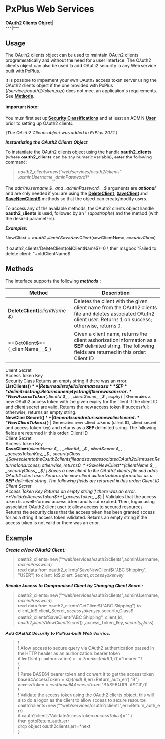 # PxPlus Web Services

**OAuth2 Clients Object**|   
---|---  
  
## Usage

The OAuth2 clients object can be used to maintain OAuth2 clients programmatically and without the need for a user interface. The OAuth2 clients object can also be used to add OAuth2 security to any Web service built with PxPlus.

It is possible to implement your own OAuth2 access token server using the OAuth2 clients object if the one provided with PxPlus (_/services/oauth2/token.pxp_) does not meet an application's requirements. See **[Methods](Oauth2%20Clients%20Object.htm#methods)**.

#### **Important Note:**  
You must first set up **[Security Classifications](NOMADS%20Graphical%20Application/System%20Maintenance%20Tools/Security%20Manager/Defining%20Classifications.md)** and at least an ADMIN **[User](NOMADS%20Graphical%20Application/System%20Maintenance%20Tools/Security%20Manager/Assigning%20Users%20to%20Classifications.md)** prior to setting up OAuth2 clients.

_(The OAuth2 Clients object was added in PxPlus 2021.)_

**_Instantiating the OAuth2 Clients Object_**

To instantiate the OAuth2 clients object using the handle **oauth2_clients** (where **oauth2_clients** can be any numeric variable), enter the following command:

> **oauth2_clients=new("*web/services/oauth2/clients"** ,_adminUsername$_ ,_adminPassword$_**)**

The _adminUsername_ _$_ and _adminPassword_ _$_ arguments are **_optional_** and are only needed if you are using the **[DeleteClient](Oauth2%20Clients%20Object.htm#delete_client)**, **[SaveClient](Oauth2%20Clients%20Object.htm#save_client)** and **[SaveNewClient$](Oauth2%20Clients%20Object.htm#save_newclient)** methods so that the object can create/modify users.

To access any of the available methods, the OAuth2 clients object handle **oauth2_clients** is used, followed by an **'** (_apostrophe_) and the method (with the desired parameters).

**_Examples:_**

NewClient$=oauth2_clients'SaveNewClient$(newClientName$,securityClass$)

if oauth2_clients'DeleteClient(oldClientName$)=0 \  
then msgbox "Failed to delete client: "+oldClientName$

##  Methods

The interface supports the following **_methods_** :

**Method** |  **Description**  
---|---  
**DeleteClient**(_clientName_ _$_) |  Deletes the client with the given client name from the OAuth2 clients file and deletes associated OAuth2 client user. Returns 1 on success; otherwise, returns 0.  
**GetClient$**(_clientName_ _$_) |  Given a client name, returns the client authorization information as a **SEP** delimited string. The following fields are returned in this order: Client ID  
Client Secret  
Access Token Key  
Security Class Returns an empty string if there was an error.  
**ListClients$( )** |  Returns a list of all client names as a **SEP** delimited string. Returns an empty string if there was an error.  
**NewAccessToken$**(_clientId_ _$_ , _clientSecret_ _$_ , _expiry_) |  Generates a new OAuth2 access token with the given expiry for the client if the client ID and client secret are valid. Returns the new access token if successful; otherwise, returns an empty string.  
**NewClientSecret$( )** |  Generates and returns a new client secret.  
**NewClientTokens$( )** |  Generates new client tokens (client ID, client secret and access token key) and returns as a **SEP** delimited string. The following fields are returned in this order: Client ID  
Client Secret  
Access Token Key  
**SaveClient**(_clientName_ _$_ , _clientId_ _$_ , _clientSecret_ _$_ , _accessTokenKey_ _$_ , _securityClass_ _$_) |  Saves client to the OAuth2 clients file and saves associated OAuth2 client user. Returns 1 on success; otherwise, returns 0.  
**SaveNewClient$**(_clientName_ _$_ , _securityClass_ _$_) |  Saves a new client to the OAuth2 clients file and adds OAuth2 client user. Returns the new client authorization information as a **SEP** delimited string. The following fields are returned in this order: Client ID  
Client Secret  
Access Token Key Returns an empty string if there was an error.  
**ValidateAccessToken$**(_accessToken_ _$_) |  Validates that the access token is a well-formed access token and is not expired. Then, logon using associated OAuth2 client user to allow access to secured resources. Returns the security class that the access token has been granted access for as a string if access token validated. Returns an empty string if the access token is not valid or there was an error.  
  
## Example

**_Create a New OAuth2 Client:_**

> oauth2_clients=new("*web/services/oauth2/clients",adminUsername$,adminPassword$)  
>  read data from oauth2_clients'SaveNewClient$("ABC Shipping", "USER") to client_Id$,client_Secret$,access_Token_Key$

**_Revoke Access to Compromised Client by Changing Client Secret:_**

> oauth2_clients=new("*web/services/oauth2/clients",adminUsername$,adminPassword$)  
>  read data from oauth2_clients'GetClient$("ABC Shipping") to client_Id$,client_Secret$,access_Token_Key$,security_Class$  
>  oauth2_clients'SaveClient("ABC Shipping", client_Id$, oauth2_clients'NewClientSecret$() ,access_Token_Key$,security_Class$)

**_Add OAuth2 Security to PxPlus-built Web Service:_**

> !  
>  ! Allow access to secure query via OAuth2 authentication passed in the HTTP header as an authorization: bearer token  
>  if len(%http_authorization$)>=7 and lcs(mid(%http_authorization$,1,7))="bearer " \  
>  {  
>  !  
>  ! Parse BASE64 bearer token and convert it to get the access token  
>  base64AccessToken$=stp(mid(%http_authorization$,8,err=Return_auth_err),"B")  
>  accessToken$=cvs(base64AccessToken$,"BASE64URL:ASCII",0)  
>  !  
>  ! Validate the access token using the OAuth2 clients object, this will also do a logon as the client to allow access to secure resource  
>  oauth2clients=new("*web/services/oauth2/clients",err=Return_auth_err)  
>  if oauth2clients'ValidateAccessToken$(accessToken$)="" \  
>  then gotoReturn_auth_err  
>  drop object oauth2clients,err=*next  
>  }
